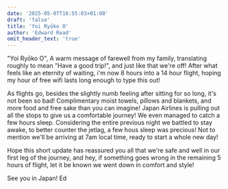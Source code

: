 ```yaml
---
date: '2025-05-07T16:55:03+01:00'
draft: 'false'
title: 'Yoi Ryōko O'
author: 'Edward Read'
omit_header_text: 'true'
---
```


"Yoi Ryōko O", A warm message of farewell from my family, translating roughly to mean "Have a good trip!", and just like that we're off!
After what feels like an eternity of waiting, i'm now 8 hours into a 14 hour flight, hoping my hour of free wifi lasts long enough to type this out!

As flights go, besides the slightly numb feeling after sitting for so long, it's not been so bad! Complimentary moist towels, pillows and blankets, and more food and free sake than you can imagine! Japan Airlines is pulling out all the stops to give us a comfortable journey!
We even managed to catch a few hours sleep. Considering the entire previous night we battled to stay awake, to better counter the jetlag, a few hous sleep was precious! Not to mention we'll be arriving at 7am local time, ready to start a whole new day!

Hope this short update has reassured you all that we're safe and well in our first leg of the journey, and hey, if something goes wrong in the remaining 5 hours of flight, let it be known we went down in comfort and style!

See you in Japan!
Ed
